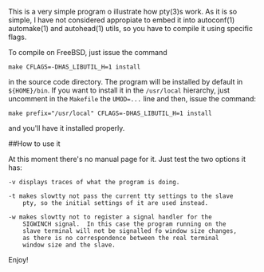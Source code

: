 This is a very simple program o illustrate how pty(3)s work.
As it is so simple, I have not considered appropiate to embed it
into autoconf(1) automake(1) and autohead(1) utils, so you have
to compile it using specific flags.

To compile on FreeBSD, just issue the command

    make CFLAGS=-DHAS_LIBUTIL_H=1 install

in the source code directory.  The program will be installed by
default in `${HOME}/bin`.  If you want to install it in the
`/usr/local` hierarchy, just uncomment in the `Makefile` the
`UMOD=...` line and then, issue the command:

    make prefix="/usr/local" CFLAGS=-DHAS_LIBUTIL_H=1 install

and you'll have it installed properly.

##How to use it

At this moment there's no manual page for it.  Just test the two
options it has:

    -v displays traces of what the program is doing.

    -t makes slowtty not pass the current tty settings to the slave
        pty, so the initial settings of it are used instead.

    -w makes slowtty not to register a signal handler for the
        SIGWINCH signal.  In this case the program running on the
        slave terminal will not be signalled fo window size changes,
        as there is no correspondence between the real terminal
        window size and the slave.

Enjoy!
